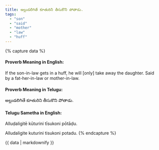 ```yaml
---
title: అల్లుడలిగితే కూతురిని తీసుకొని పోతాడు.
tags:
  - "son"
  - "said"
  - "mother"
  - "law"
  - "huff"
---
```


{% capture data %}
#### Proverb Meaning in English:
If the son-in-law gets in a huff, he will [only] take away the daughter.
Said by a fat-her-in-law or mother-in-law.

#### Proverb Meaning in Telugu:
అల్లుడలిగితే కూతురిని తీసుకొని పోతాడు.

#### Telugu Sametha in English:
Alluḍaligitē kūturini tīsukoni pōtāḍu.

Alludaligite kuturini tisukoni potadu.
{% endcapture %}

{{ data | markdownify }}

